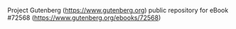 Project Gutenberg (https://www.gutenberg.org) public repository
for eBook #72568 (https://www.gutenberg.org/ebooks/72568)
